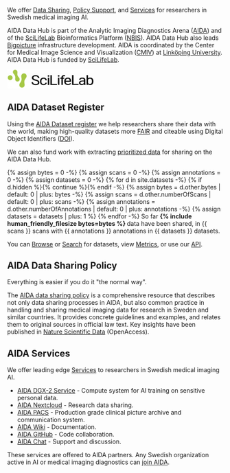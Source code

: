 ---
---
We offer [Data Sharing](/datasets), [Policy Support](/sharing), and
[Services](/services) for researchers in Swedish medical imaging AI.

AIDA Data Hub is part of the Analytic Imaging Diagnostics Arena
([AIDA](/about/aida)) and of the [SciLifeLab](https://scilifelab.se)
Bioinformatics Platform ([NBIS](https://nbis.se)).
AIDA Data Hub also leads [Bigpicture](https://bigpicture.eu) infrastructure
development. AIDA is coordinated by the Center for Medical Image Science and
Visualization ([CMIV](https://liu.se/cmiv)) at [Linköping
University](https://liu.se). AIDA Data Hub is funded by
[SciLifeLab](https://scilifelab.se).

<img alt="SciLifeLab logo" src="/assets/images/scilifelab-logo.png" width="40%" class="center"/>

## AIDA Dataset Register
Using the [AIDA Dataset register](/datasets) we help researchers share their
data with the world, making high-quality datasets more [FAIR](/metrics#fair)
and citeable using Digital Object Identifiers
([DOI](/about#what-are-dois-and-dataset-registers)).

We can also fund work with extracting [prioritized data](/prio) for sharing on
the AIDA Data Hub.

{% assign bytes = 0 -%}
{% assign scans = 0 -%}
{% assign annotations = 0 -%}
{% assign datasets = 0 -%}
{% for d in site.datasets -%}
  {% if d.hidden %}{% continue  %}{% endif -%}
  {% assign bytes = d.other.bytes | default: 0 | plus: bytes -%}
  {% assign scans = d.other.numberOfScans | default: 0 | plus: scans -%}
  {% assign annotations = d.other.numberOfAnnotations | default: 0 | plus: annotations -%}
  {% assign datasets = datasets | plus: 1 %}
{% endfor -%}
So far <b>{% include human_friendly_filesize bytes=bytes %} </b> data
have been shared, in {{ scans }} scans with {{ annotations }} annotations in {{ datasets }} datasets.


You can [Browse](/datasets) or [Search](/search) for datasets, view
[Metrics](/metrics), or use our [API](/api).

## AIDA Data Sharing Policy
Everything is easier if you do it "the normal way".

The [AIDA data sharing policy](/sharing) is a comprehensive resource that
describes not only data sharing processes in AIDA, but also common practice in
handling and sharing medical imaging data for research in Sweden and similar
countries. It provides concrete guidelines and examples, and relates them to
original sources in official law text. Key insights have been published in
[Nature Scientific Data](https://www.nature.com/articles/s41597-020-00674-0)
(OpenAccess).

## AIDA Services
We offer leading edge [Services](/services) to researchers in Swedish medical imaging AI.

* [AIDA DGX-2 Service](/services#dgx-2) - Compute system for AI training on sensitive personal data.
* [AIDA Nextcloud](/services#nextcloud) - Research data sharing.
* [AIDA PACS](/services#pacs) - Production grade clinical picture archive and communication system.
* [AIDA Wiki](/services#wiki) - Documentation.
* [AIDA GitHub](/services#github) - Code collaboration.
* [AIDA Chat](/services#chat) - Support and discussion.

These services are offered to AIDA partners. Any Swedish organization active in
AI or medical imaging diagnostics can [join AIDA](/about/aida#join).
